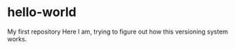 # hello-world
My first repository
Here I am, trying to figure out how this versioning system works.
